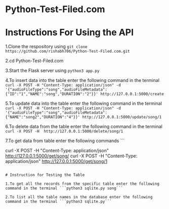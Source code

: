 # Python-Test-Filed.com

# Instructions For Using the API

1.Clone the respository using ```git clone https://github.com/rishabh706/Python-Test-Filed.com.git```

2.cd Python-Test-Filed.com

3.Start the Flask server using ```python3 app.py```

4.To insert data into the table enter the following command in the terminal ```curl -X POST -H "Content-Type: application/json" -d '{"audioFileType":"song","audioFileMetadata":{"ID":"1","NAME":"song","DURATION":"2"}}' http://127.0.0.1:5000/create```

5.To update data into the table enter the following command in the terminal ```curl -X POST -H "Content-Type: application/json" -d '{"audioFileType":"song","audioFileMetadata":{"NAME":"song2","DURATION":"4"}}' http://127.0.0.1:5000/update/song/1```

6.To delete data from the table enter the following command in the terminal ```curl -X POST -H  http://127.0.0.1:5000/delete/song/1```

7.To get data from table enter the following commands ```

curl -X POST -H "Content-Type: application/json"  http://127.0.0.1:5000/get/song/
curl -X POST -H "Content-Type: application/json"  http://127.0.0.1:5000/get/song/1

```

# Instruction for Testing the Table

1.To get all the records from the specific table enter the following command in the terminal ```python3 sqlite.py song```

2.To list all the table names in the database enter the following command in the terminal ```python3 sqlite.py```





